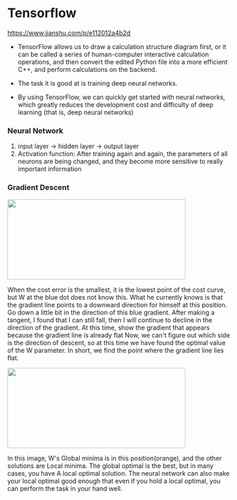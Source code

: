 # Tensorflow
https://www.jianshu.com/p/e112012a4b2d
- TensorFlow allows us to draw a calculation structure diagram first, or it can be called a series of human-computer interactive calculation operations, and then convert the edited Python file into a more efficient C++, and perform calculations on the backend.

- The task it is good at is training deep neural networks.

- By using TensorFlow, we can quickly get started with neural networks, which greatly reduces the development cost and difficulty of deep learning (that is, deep neural networks)

### Neural Network
1. input layer -> hidden layer -> output layer
2. Activation function: After training again and again, the parameters of all neurons are being changed, and they become more sensitive to really important information

### Gradient Descent
<p>
<img src="https://user-images.githubusercontent.com/23052423/99918204-4f1c1f80-2d0d-11eb-966d-0d5cdfb387b6.png" width="400" height="180">

When the cost error is the smallest, it is the lowest point of the cost curve, but W at the blue dot does not know this. What he currently knows is that the gradient line points to a downward direction for himself at this position. Go down a little bit in the direction of this blue gradient. After making a tangent, I found that I can still fall, then I will continue to decline in the direction of the gradient. At this time, show the gradient that appears because the gradient line is already flat Now, we can't figure out which side is the direction of descent, so at this time we have found the optimal value of the W parameter. In short, we find the point where the gradient line lies flat.
  
<img src="https://user-images.githubusercontent.com/23052423/99918206-504d4c80-2d0d-11eb-85f1-f1fed8d98c94.png" width="400" height="180">
</p>

In this image, W's Global minima is in this position(orange), and the other solutions are Local minima. The global optimal is the best, but in many cases, you have A local optimal solution. The neural network can also make your local optimal good enough that even if you hold a local optimal, you can perform the task in your hand well.


